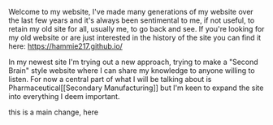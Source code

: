 Welcome to my website, I've made many generations of my website over the last few years and it's always been sentimental to me, if not useful, to retain my old site for all, usually me, to go back and see. If you're looking for my old website or are just interested in the history of the site you can find it here: https://hammie217.github.io/

In my newest site I'm trying out a new approach, trying to make a "Second Brain" style website where I can share my knowledge to anyone willing to listen. For now a central part of what I will be talking about is Pharmaceutical[[Secondary Manufacturing]] but I'm keen to expand the site into everything I deem important.

this is a main change, here